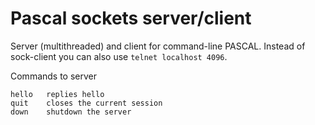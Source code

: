 # Pascal sockets server/client

Server (multithreaded) and client for command-line PASCAL.
Instead of sock-client you can also use `telnet localhost 4096`.

Commands to server
```
hello	replies hello
quit	closes the current session
down	shutdown the server
```
